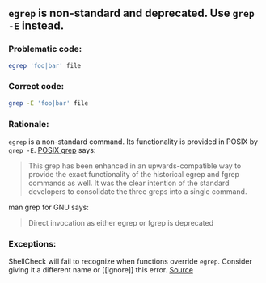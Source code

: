 ## `egrep` is non-standard and deprecated. Use `grep -E` instead.

### Problematic code:

```sh
egrep 'foo|bar' file
```

### Correct code:

```sh
grep -E 'foo|bar' file
```
### Rationale:

`egrep` is a non-standard command. Its functionality is provided in POSIX by `grep -E`. [POSIX grep](http://pubs.opengroup.org/onlinepubs/9699919799/utilities/grep.html) says:

>This grep has been enhanced in an upwards-compatible way to provide the exact functionality of the historical egrep and fgrep commands as well. It was the clear intention of the standard developers to consolidate the three greps into a single command.

man grep for GNU says:

>Direct invocation as either egrep or fgrep is deprecated

### Exceptions:

ShellCheck will fail to recognize when functions override `egrep`. Consider giving it a different name or [[ignore]] this error. 
[Source](https://github.com/koalaman/shellcheck/wiki/SC2196)

